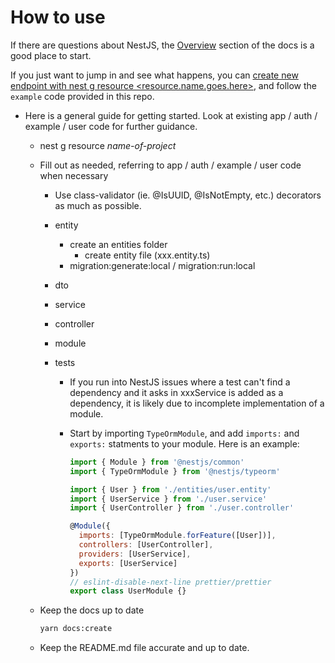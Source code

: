 # How to use

If there are questions about NestJS, the [Overview](https://docs.nestjs.com/) section of the docs is a good place to start.

If you just want to jump in and see what happens, you can [create new endpoint with nest g resource <resource.name.goes.here>](https://docs.nestjs.com/recipes/crud-generator#generating-a-new-resource), and follow the `example` code provided in this repo.

- Here is a general guide for getting started. Look at existing app / auth / example / user code for further guidance.

  - nest g resource _name-of-project_
  - Fill out as needed, referring to app / auth / example / user code when necessary

    - Use class-validator (ie. @IsUUID, @IsNotEmpty, etc.) decorators as much as possible.
    - entity
      - create an entities folder
        - create entity file (xxx.entity.ts)
      - migration:generate:local / migration:run:local
    - dto
    - service
    - controller
    - module
    - tests

      - If you run into NestJS issues where a test can't find a dependency and it asks in xxxService is added as a dependency, it is likely due to incomplete implementation of a module.

      - Start by importing `TypeOrmModule`, and add `imports:` and `exports:` statments to your module. Here is an example:

        ```javascript
        import { Module } from '@nestjs/common'
        import { TypeOrmModule } from '@nestjs/typeorm'

        import { User } from './entities/user.entity'
        import { UserService } from './user.service'
        import { UserController } from './user.controller'

        @Module({
          imports: [TypeOrmModule.forFeature([User])],
          controllers: [UserController],
          providers: [UserService],
          exports: [UserService]
        })
        // eslint-disable-next-line prettier/prettier
        export class UserModule {}
        ```

  - Keep the docs up to date
    ```bash
    yarn docs:create
    ```
  - Keep the README.md file accurate and up to date.
